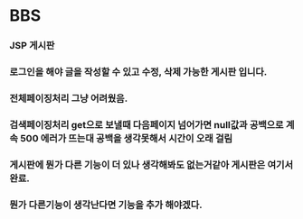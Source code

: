 # BBS
### JSP 게시판
### 로그인을 해야 글을 작성할 수 있고 수정, 삭제 가능한 게시판 입니다.
### 전체페이징처리 그냥 어려웠음. 
### 검색페이징처리 get으로 보낼때 다음페이지 넘어가면 null값과 공백으로 계속 500 에러가 뜨는대 공백을 생각못해서 시간이 오래 걸림  
### 게시판에 뭔가 다른 기능이 더 있나 생각해봐도 없는거같아 게시판은 여기서 완료.
### 뭔가 다른기능이 생각난다면 기능을 추가 해야겠다.
